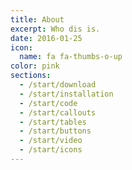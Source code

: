 ```yaml
---
title: About
excerpt: Who dis is.
date: 2016-01-25
icon:
  name: fa fa-thumbs-o-up
color: pink
sections:
  - /start/download
  - /start/installation
  - /start/code
  - /start/callouts
  - /start/tables
  - /start/buttons
  - /start/video
  - /start/icons
---
```

